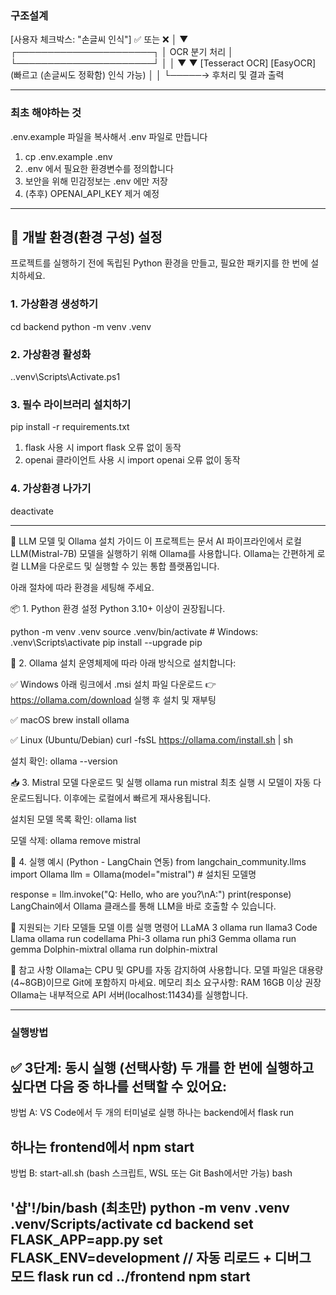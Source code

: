 ### 구조설계

[사용자 체크박스: "손글씨 인식"] ✅ 또는 ❌
              │
              ▼
   ┌──────────────────────┐
   │     OCR 분기 처리     │
   └──────────────────────┘
        │           │
        ▼           ▼
[Tesseract OCR]   [EasyOCR]
   (빠르고        (손글씨도 
    정확함)         인식 가능)
        │           │
        └─────→ 후처리 및 결과 출력

------------------------------------------------------------------------------------------------------------------------

### 최초 해야하는 것
 .env.example 파일을 복사해서 .env 파일로 만듭니다
  1) cp .env.example .env
  2) .env 에서 필요한 환경변수를 정의합니다
  3) 보안을 위해 민감정보는 .env 에만 저장
  4) (추후) OPENAI_API_KEY 제거 예정

------------------------------------------------------------------------------------------------------------------------

## 🚀 개발 환경(환경 구성) 설정
프로젝트를 실행하기 전에 독립된 Python 환경을 만들고, 필요한 패키지를 한 번에 설치하세요.
### 1. 가상환경 생성하기
cd backend
python -m venv .venv
### 2. 가상환경 활성화
.\.venv\Scripts\Activate.ps1
### 3. 필수 라이브러리 설치하기
pip install -r requirements.txt
1) flask 사용 시 import flask 오류 없이 동작
2) openai 클라이언트 사용 시 import openai 오류 없이 동작
### 4. 가상환경 나가기
deactivate

------------------------------------------------------------------------------------------------------------------------

🧠 LLM 모델 및 Ollama 설치 가이드
이 프로젝트는 문서 AI 파이프라인에서 로컬 LLM(Mistral-7B) 모델을 실행하기 위해 Ollama를 사용합니다.
Ollama는 간편하게 로컬 LLM을 다운로드 및 실행할 수 있는 통합 플랫폼입니다.

아래 절차에 따라 환경을 세팅해 주세요.

📦 1. Python 환경 설정
Python 3.10+ 이상이 권장됩니다.

python -m venv .venv
source .venv/bin/activate   # Windows: .venv\Scripts\activate
pip install --upgrade pip

🔧 2. Ollama 설치
운영체제에 따라 아래 방식으로 설치합니다:

✅ Windows
아래 링크에서 .msi 설치 파일 다운로드
👉 https://ollama.com/download
실행 후 설치 및 재부팅

✅ macOS
brew install ollama

✅ Linux (Ubuntu/Debian)
curl -fsSL https://ollama.com/install.sh | sh

설치 확인:
ollama --version

📥 3. Mistral 모델 다운로드 및 실행
ollama run mistral
최초 실행 시 모델이 자동 다운로드됩니다.
이후에는 로컬에서 빠르게 재사용됩니다.

설치된 모델 목록 확인:
ollama list

모델 삭제:
ollama remove mistral

🧪 4. 실행 예시 (Python - LangChain 연동)
from langchain_community.llms import Ollama
llm = Ollama(model="mistral")  # 설치된 모델명

response = llm.invoke("Q: Hello, who are you?\nA:")
print(response)
LangChain에서 Ollama 클래스를 통해 LLM을 바로 호출할 수 있습니다.

🧠 지원되는 기타 모델들
모델 이름	실행 명령어
LLaMA 3	ollama run llama3
Code Llama	ollama run codellama
Phi-3	ollama run phi3
Gemma	ollama run gemma
Dolphin-mixtral	ollama run dolphin-mixtral

📌 참고 사항
Ollama는 CPU 및 GPU를 자동 감지하여 사용합니다.
모델 파일은 대용량(4~8GB)이므로 Git에 포함하지 마세요.
메모리 최소 요구사항: RAM 16GB 이상 권장
Ollama는 내부적으로 API 서버(localhost:11434)를 실행합니다.

------------------------------------------------------------------------------

### 실행방법
✅ 3단계: 동시 실행 (선택사항)
두 개를 한 번에 실행하고 싶다면 다음 중 하나를 선택할 수 있어요:
-----------------------------------
방법 A: VS Code에서 두 개의 터미널로 실행
하나는 backend에서 flask run

하나는 frontend에서 npm start
-----------------------------------
방법 B: start-all.sh (bash 스크립트, WSL 또는 Git Bash에서만 가능)
bash

'샵'!/bin/bash
(최초만) python -m venv .venv
.venv/Scripts/activate
cd backend
set FLASK_APP=app.py
set FLASK_ENV=development  // 자동 리로드 + 디버그 모드
flask run
cd ../frontend
npm start
----------------------------------


